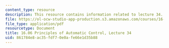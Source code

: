 ```yaml
---
content_type: resource
description: This resource contains information related to lecture 34.
file: https://ol-ocw-studio-app-production.s3.amazonaws.com/courses/16-06-principles-of-automatic-control-fall-2012/861784e8ac35fdf70e0afe66e1d35b88_MIT16_06F12_Lecture_34.pdf
file_type: application/pdf
resourcetype: Document
title: 16.06 Principles of Automatic Control, Lecture 34
uid: 861784e8-ac35-fdf7-0e0a-fe66e1d35b88
---
```

